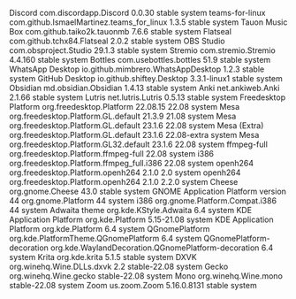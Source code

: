 Discord	com.discordapp.Discord	0.0.30	stable	system
teams-for-linux	com.github.IsmaelMartinez.teams_for_linux	1.3.5	stable	system
Tauon Music Box	com.github.taiko2k.tauonmb	7.6.6	stable	system
Flatseal	com.github.tchx84.Flatseal	2.0.2	stable	system
OBS Studio	com.obsproject.Studio	29.1.3	stable	system
Stremio	com.stremio.Stremio	4.4.160	stable	system
Bottles	com.usebottles.bottles	51.9	stable	system
WhatsApp Desktop	io.github.mimbrero.WhatsAppDesktop	1.2.3	stable	system
GitHub Desktop	io.github.shiftey.Desktop	3.3.1-linux1	stable	system
Obsidian	md.obsidian.Obsidian	1.4.13	stable	system
Anki	net.ankiweb.Anki	2.1.66	stable	system
Lutris	net.lutris.Lutris	0.5.13	stable	system
Freedesktop Platform	org.freedesktop.Platform	22.08.15	22.08	system
Mesa	org.freedesktop.Platform.GL.default	21.3.9	21.08	system
Mesa	org.freedesktop.Platform.GL.default	23.1.6	22.08	system
Mesa (Extra)	org.freedesktop.Platform.GL.default	23.1.6	22.08-extra	system
Mesa	org.freedesktop.Platform.GL32.default	23.1.6	22.08	system
ffmpeg-full	org.freedesktop.Platform.ffmpeg-full		22.08	system
i386	org.freedesktop.Platform.ffmpeg_full.i386		22.08	system
openh264	org.freedesktop.Platform.openh264	2.1.0	2.0	system
openh264	org.freedesktop.Platform.openh264	2.1.0	2.2.0	system
Cheese	org.gnome.Cheese	43.0	stable	system
GNOME Application Platform version 44	org.gnome.Platform		44	system
i386	org.gnome.Platform.Compat.i386		44	system
Adwaita theme	org.kde.KStyle.Adwaita		6.4	system
KDE Application Platform	org.kde.Platform		5.15-21.08	system
KDE Application Platform	org.kde.Platform		6.4	system
QGnomePlatform	org.kde.PlatformTheme.QGnomePlatform		6.4	system
QGnomePlatform-decoration	org.kde.WaylandDecoration.QGnomePlatform-decoration		6.4	system
Krita	org.kde.krita	5.1.5	stable	system
DXVK	org.winehq.Wine.DLLs.dxvk	2.2	stable-22.08	system
Gecko	org.winehq.Wine.gecko		stable-22.08	system
Mono	org.winehq.Wine.mono		stable-22.08	system
Zoom	us.zoom.Zoom	5.16.0.8131	stable	system

